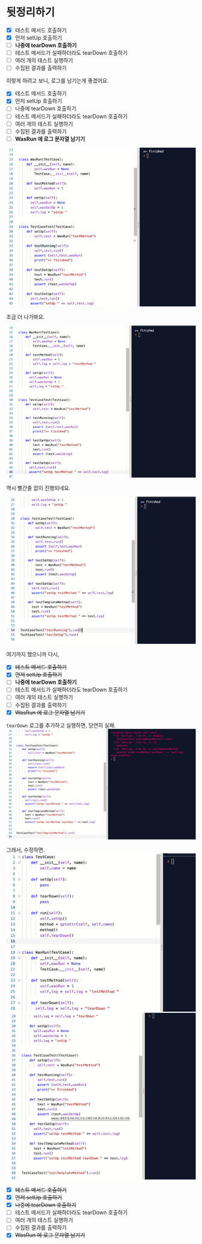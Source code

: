 # 뒷정리하기

- [X] 테스트 메서드 호출하기
- [X] 먼저 setUp 호출하기
- [ ] **나중에 tearDown 호출하기**
- [ ] 테스트 메서드가 실패하더라도 tearDown 호출하기
- [ ] 여러 개의 테스트 실행하기
- [ ] 수집된 결과를 출력하기 

이렇게 하려고 보니, 로그를 남기는게 좋겠어요.

- [X] 테스트 메서드 호출하기
- [X] 먼저 setUp 호출하기
- [ ] 나중에 tearDown 호출하기
- [ ] 테스트 메서드가 실패하더라도 tearDown 호출하기
- [ ] 여러 개의 테스트 실행하기
- [ ] 수집된 결과를 출력하기 
- [ ] **WasRun 에 로그 문자열 남기기**

![](IMG01.png)  

조금 더 나가봐요.

![](IMG02.png)  

역시 빨간줄 없이 진행되네요.

![](IMG03.png)  

여기까지 했으니까 다시,

- [X] ~~테스트 메서드 호출하기~~
- [X] ~~먼저 setUp 호출하기~~
- [ ] **나중에 tearDown 호출하기**
- [ ] 테스트 메서드가 실패하더라도 tearDown 호출하기
- [ ] 여러 개의 테스트 실행하기
- [ ] 수집된 결과를 출력하기 
- [X] ~~WasRun 에 로그 문자열 남기기~~

`tearDown` 로그를 추가하고 실행하면, 당연히 실패.
![](IMG04.png)  

그래서, 수정하면.  
![](IMG05.png)  
![](IMG06.png)  



- [X] ~~테스트 메서드 호출하기~~
- [X] ~~먼저 setUp 호출하기~~
- [X] ~~나중에 tearDown 호출하기~~
- [ ] 테스트 메서드가 실패하더라도 tearDown 호출하기
- [ ] 여러 개의 테스트 실행하기
- [ ] 수집된 결과를 출력하기 
- [X] ~~WasRun 에 로그 문자열 남기기~~
